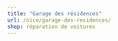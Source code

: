 ```yaml
---
title: "Garage des résidences"
url: /nice/garage-des-residences/
shop: réparation de voitures
---
```

